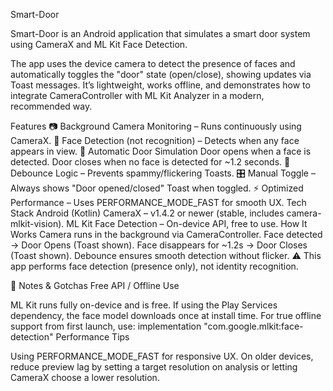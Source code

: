 Smart-Door

Smart-Door is an Android application that simulates a smart door system using CameraX and ML Kit Face Detection.

The app uses the device camera to detect the presence of faces and automatically toggles the "door" state (open/close), showing updates via Toast messages. It’s lightweight, works offline, and demonstrates how to integrate CameraController with ML Kit Analyzer in a modern, recommended way.

Features
📷 Background Camera Monitoring – Runs continuously using CameraX.
🙂 Face Detection (not recognition) – Detects when any face appears in view.
🚪 Automatic Door Simulation
Door opens when a face is detected.
Door closes when no face is detected for ~1.2 seconds.
🛑 Debounce Logic – Prevents spammy/flickering Toasts.
🎛 Manual Toggle – Always shows "Door opened/closed" Toast when toggled.
⚡ Optimized Performance – Uses PERFORMANCE_MODE_FAST for smooth UX.
Tech Stack
Android (Kotlin)
CameraX – v1.4.2 or newer (stable, includes camera-mlkit-vision).
ML Kit Face Detection – On-device API, free to use.
How It Works
Camera runs in the background via CameraController.
Face detected → Door Opens (Toast shown).
Face disappears for ~1.2s → Door Closes (Toast shown).
Debounce ensures smooth detection without flicker.
⚠️ This app performs face detection (presence only), not identity recognition.

📝 Notes & Gotchas
Free API / Offline Use

ML Kit runs fully on-device and is free.
If using the Play Services dependency, the face model downloads once at install time.
For true offline support from first launch, use:
implementation "com.google.mlkit:face-detection"
Performance Tips

Using PERFORMANCE_MODE_FAST for responsive UX.
On older devices, reduce preview lag by setting a target resolution on analysis or letting CameraX choose a lower resolution.
